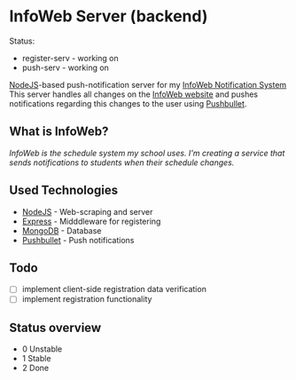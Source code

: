 # InfoWeb Server (backend)
Status:
- register-serv   - working on
- push-serv       - working on  

[NodeJS]("http://www.nodejs.org/")-based push-notification server for my [InfoWeb Notification System]("https://github.com/renzowesterbeek/iweb-website")
This server handles all changes on the [InfoWeb website]("http://cygyrooster.nl/infoweb/index.php?ref=2") and pushes notifications regarding this changes to the user using [Pushbullet]("https://www.pushbullet.com").

## What is InfoWeb?
_InfoWeb is the schedule system my school uses. I'm creating a service that sends notifications to students when their schedule changes._

## Used Technologies
- [NodeJS]("http://www.nodejs.org/") - Web-scraping and server
- [Express]("http://expressjs.com/") - Midddleware for registering
- [MongoDB]("http://mongodb.org") - Database
- [Pushbullet]("https://www.pushbullet.com") - Push notifications

## Todo
- [ ] implement client-side registration data verification
- [ ] implement registration functionality

## Status overview
- 0 Unstable
- 1 Stable
- 2 Done
